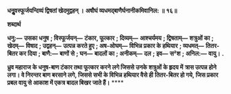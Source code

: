**धनुॢवस्फूर्जयन्दिव्यं द्विषतां खेदमुद्वहन् ।** **अषौघं व्यधमद्बाणैर्घनानीकमिवानिल: ॥ १६॥** 

**शब्दार्थ** 

**धनु:—** **उसका धनुष** **; विस्फूर्जयन्—** **टंकार, फूत्कार** **; दिव्यम्—** **आश्चर्यमय** **; द्विषताम्—** **शत्रुओं का** **; खेदम्—** **विषाद** **; उद्वहन्—** **उत्पन्न करते हुए** **; अष-ओघम्—** **विभिन्न प्रकार के हथियार** **; व्यधमत्—** **तितर-बितर कर दिया** **; बाणै:—** **बाणों से** **; घन—** **बादलों का** **; अनीकम्—** **दल** **; इव—** **स²श** **; अनिल:—** **वायु।** **.** 

**ध्रुव महाराज के धनुष-बाण टंकार तथा फूत्कार करने लगे जिससे उनके शत्रुओं के हृदय में** **त्रास उत्पन्न होने लगा। वे निरन्तर बाण बरसाने लगे, जिससे सभी के विभिन्न हथियार वैसे ही** **तितर-बितर हो गये, जिस प्रकार प्रबल वायु से आकाश में एकत्र बादल बिखर जाते हैं।** **** 
